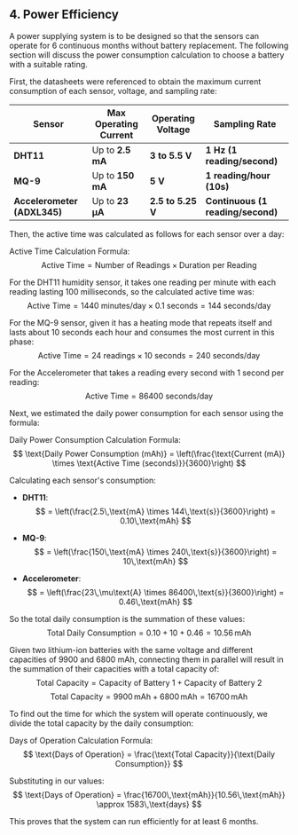 ## **4. Power Efficiency**

A power supplying system is to be designed so that the sensors can operate for 6 continuous months without battery replacement. The following section will discuss the power consumption calculation to choose a battery with a suitable rating.

First, the datasheets were referenced to obtain the maximum current consumption of each sensor, voltage, and sampling rate:

| **Sensor**                  | **Max Operating Current** | **Operating Voltage** | **Sampling Rate**                 |
| --------------------------- | ------------------------- | --------------------- | --------------------------------- |
| **DHT11**                   | Up to **2.5 mA**          | **3 to 5.5 V**        | **1 Hz (1 reading/second)**       |
| **MQ-9**                    | Up to **150 mA**          | **5 V**               | **1 reading/hour (10s)**          |
| **Accelerometer (ADXL345)** | Up to **23 µA**           | **2.5 to 5.25 V**     | **Continuous (1 reading/second)** |

Then, the active time was calculated as follows for each sensor over a day:

Active Time Calculation Formula:
$$
\text{Active Time} = \text{Number of Readings} \times \text{Duration per Reading}
$$

For the DHT11 humidity sensor, it takes one reading per minute with each reading lasting 100 milliseconds, so the calculated active time was:
$$
\text{Active Time} = 1440 \text{ minutes/day} \times 0.1 \text{ seconds} = 144 \text{ seconds/day}
$$

For the MQ-9 sensor, given it has a heating mode that repeats itself and lasts about 10 seconds each hour and consumes the most current in this phase:
$$
\text{Active Time} = 24 \text{ readings} \times 10 \text{ seconds} = 240 \text{ seconds/day}
$$

For the Accelerometer that takes a reading every second with 1 second per reading:
$$
\text{Active Time} = 86400 \text{ seconds/day}
$$

Next, we estimated the daily power consumption for each sensor using the formula:

Daily Power Consumption Calculation Formula:
$$
\text{Daily Power Consumption (mAh)} = \left(\frac{\text{Current (mA)} \times \text{Active Time (seconds)}}{3600}\right)
$$

Calculating each sensor's consumption:

- **DHT11**:
    $$
    = \left(\frac{2.5\,\text{mA} \times 144\,\text{s}}{3600}\right) = 0.10\,\text{mAh}
    $$

- **MQ-9**:
    $$
    = \left(\frac{150\,\text{mA} \times 240\,\text{s}}{3600}\right) = 10\,\text{mAh}
    $$

- **Accelerometer**:
    $$
    = \left(\frac{23\,\mu\text{A} \times 86400\,\text{s}}{3600}\right) = 0.46\,\text{mAh}
    $$

So the total daily consumption is the summation of these values: 
$$
\text{Total Daily Consumption} = 0.10 + 10 + 0.46 = 10.56\,\text{mAh}
$$

Given two lithium-ion batteries with the same voltage and different capacities of 9900 and 6800 mAh, connecting them in parallel will result in the summation of their capacities with a total capacity of: 
$$
\text{Total Capacity} = \text{Capacity of Battery 1} + \text{Capacity of Battery 2}
$$
$$
\text{Total Capacity} = 9900\,\text{mAh} + 6800\,\text{mAh} = 16700\,\text{mAh}
$$

To find out the time for which the system will operate continuously, we divide the total capacity by the daily consumption:

Days of Operation Calculation Formula:
$$
\text{Days of Operation} = \frac{\text{Total Capacity}}{\text{Daily Consumption}}
$$

Substituting in our values:
$$
\text{Days of Operation} = \frac{16700\,\text{mAh}}{10.56\,\text{mAh}} \approx 1583\,\text{days}
$$

This proves that the system can run efficiently for at least 6 months.
